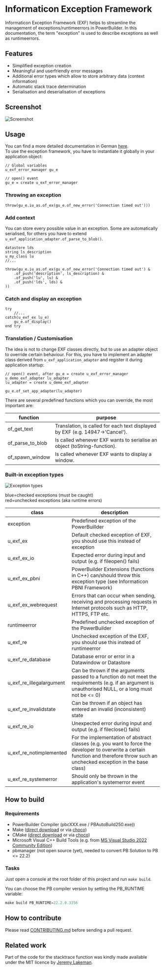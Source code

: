 # Informaticon Exception Framework

Informaticon Exception Framework (EXF) helps to streamline the management of exceptions/runtimeerrors in PowerBuilder.
In this documentation, the term "exception" is used to describe exceptions as well as runtimeerrors.

## Features

* Simplified exception creation
* Meaningful and userfriendly error messages
* Additional error types which allow to store arbitrary data (context information)
* Automatic stack trace determination
* Serialisation and deserialisation of exceptions

## Screenshot

![Screenshot](docs/assets/screenshot.png)

## Usage

You can find a more detailed documentation in German [here](docs/RADME.md).  
To use the exception framework, you have to instantiate it globally in your application object:

```powerbuilder
// Global variables
u_exf_error_manager gu_e

// open() event
gu_e = create u_exf_error_manager
```

### Throwing an exception

```powerbuilder
throw(gu_e.iu_as.of_ex(gu_e.of_new_error('Connection timed out')))
```

### Add context

You can store every possible value in an exception.
Some are automatically serialised, for others you have to extend `u_exf_application_adapter.of_parse_to_blob()`.

```powerbuilder
datastore lds
string ls_description
u_my_class lu
//...

throw(gu_e.iu_as.of_ex(gu_e.of_new_error('Connection timed out') &
    .of_push('description', ls_description) &
    .of_push('lu', lu) &
    .of_push('lds', lds) &
))
```

### Catch and display an exception

```powerbuilder
try
    //...
catch(u_exf_ex lu_e)
    gu_e.of_display()
end try
```

### Translation / Customisation

The idea is not to change EXF classes directly, but to use an adapter object to override certain behaviour.
For this, you have to implement an adapter class derived from `u_exf_application_adapter` and register it during application startup:

```powerbuilder
// open() event, after gu_e = create u_exf_error_manager
u_demo_exf_adapter lu_adapter
lu_adapter = create u_demo_exf_adapter

gu_e.of_set_app_adapter(lu_adapter)
```

There are several predefined functions which you can override, the most important are:

| function | purpose |
| ------------- | ------------- |
| of_get_text | Translation, is called for each text displayed by EXF (e.g. 14947->'Cancel'). |
| of_parse_to_blob  | Is called whenever EXF wants to serialise an object (toString-function). |
| of_spawn_window  | Is called whenever EXF wants to display a window. |

### Built-in exception types

![Exception types](docs/assets/exception_overview.png)

blue=checked exceptions (must be caught)  
red=unchecked exceptions (aka runtime errors)

| class | description |
| ------------- | ------------- |
| exception | Predefined exception of the PowerBuillder |
| u_exf_ex | Default checked exception of EXF, you should use this instead of exception |
| u_exf_ex_io | Expected error during input and output (e.g. if fileopen() fails) |
| u_exf_ex_pbni | PowerBuilder Extensions (functions in C++) can/should throw this exception type (see Informaticon PBNI Framework) |
| u_exf_ex_webrequest | Errors that can occur when sending, receiving and processing requests in Internet protocols such as HTTP, HTTPS, FTP etc. |
| runtimeerror | Predefined unchecked exception of the PowerBuilder |
| u_exf_re | Unchecked exception of the EXF, you should use this instead of runtimeerror |
| u_exf_re_database | Database error or error in a Datawindow or Datastore |
| u_exf_re_illegalargument | Can be thrown if the arguments passed to a function do not meet the requirements (e.g. if an argument is unauthorised NULL, or a long must not be <= 0) |
| u_exf_re_invalidstate | Can be thrown if an object has entered an invalid (inconsistent) state
| u_exf_re_io | Unexpected error during input and output (e.g. if fileclose() fails) |
| u_exf_re_notimplemented | For the implementation of abstract classes (e.g. you want to force the developer to overwrite a certain function and therefore throw such an unchecked exception in the base class) |
| u_exf_re_systemerror | Should only be thrown in the application's systemerror event |

## How to build

### Requirements
* PowerBuilder Compiler (pbcXXX.exe / PBAutoBuild250.exe))
* Make ([direct download](https://gnuwin32.sourceforge.net/packages/make.htm) or via [choco](https://community.chocolatey.org/packages/make))
* CMake ([direct download](https://cmake.org/download/) or via [choco](https://community.chocolatey.org/packages/cmake))
* Microsoft Visual C++ Build Tools (e.g. from [MS Visual Studio 2022 Community Edition](https://visualstudio.microsoft.com/de/vs/community/))
* pbmanager (not open source (yet), needed to convert PB Solution to PB <= 22.2)

### Tasks

Just open a console at the root folder of this project and run `make build`.

You can choose the PB compiler version by setting the PB_RUNTIME variable:

```powershell
make build PB_RUNTIME=22.2.0.3356
```

## How to contribute

Please read [CONTRIBUTING.md](CONTRIBUTING.md) before sending a pull request.


## Related work

Part of the code for the stacktrace function was kindly made available under the MIT licence by [Jeremy Lakeman](https://github.com/lakeman/fastfuncs).
